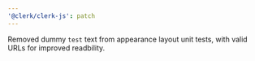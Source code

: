 ```yaml
---
'@clerk/clerk-js': patch
---
```


Removed dummy `test` text from appearance layout unit tests, with valid URLs for improved readbility.
